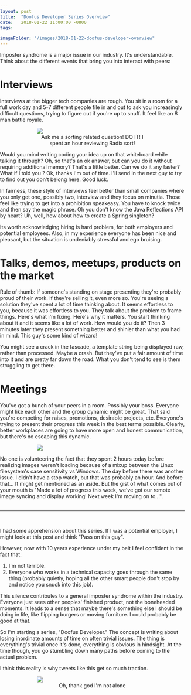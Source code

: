 ```yaml
---
layout: post
title:  "Doofus Developer Series Overview"
date:   2018-01-22 11:00:00 -0800
tags: 

imageFolder: "/images/2018-01-22-doofus-developer-overview"
---
```


<style>
    body {
      padding: 0;
      margin: 0;
    }	
	
	figure{
		width:60%; 
		margin:0px auto 10px auto; 
		display:block
	}
	
	.centeredSubContent { /*Takes into account the fact we are in a compressed, centered "reading area". Don't want to protrude from that. */
      max-width: calc(690px - (30px * 2));
	  text-align: center;
    }
	
	figcaption {
		text-align: center;
	}
	
</style>

Imposter syndrome is a major issue in our industry. It's understandable. Think about the different events that bring you into interact with peers:

# Interviews

Interviews at the bigger tech companies are rough. You sit in a room for a full work day and 5-7 different people file in and out to ask you increasingly 
difficult questions, trying to figure out if you're up to snuff. It feel like an 8 man battle royale.

<figure>
	<img src='{{ page.imageFolder}}/8ManBattleRoyale.jpg'>
    <figcaption>Ask me a sorting related question! DO IT! I spent an hour reviewing Radix sort!</figcaption>
</figure>  

Would you mind writing coding your idea up on that whiteboard while talking it through? Oh, so that's an ok answer, but can you do it without 
requiring additional memory? That's a little better. Can we do it any faster? What if I told you <vague hint>? Ok, 
thanks I'm out of time. I'll send in the next guy to try to find out you don't belong here. Good luck. 

In fairness, these style of interviews feel better than small companies where you only get one, possibly two, interview and they focus on minutia. 
Those feel like trying to get into a prohibition speakeasy. You have to knock twice and then say the magic phrase. Oh you don't know the Java Reflections 
API by heart? <crickets> Uh, well, how about how to create a Spring singleton? 

Its worth acknowledging hiring is hard problem, for both employers and potential employees. Also, in my experience everyone has been nice and 
pleasant, but the situation is undeniably stressful and ego bruising.

# Talks, demos, meetups, products on the market

Rule of thumb: If someone's standing on stage presenting they're probably proud of their work. If they're selling it, even more so. You're seeing a solution they've 
spent a lot of time thinking about. It seems effortless to you, because it was effortless to you. They talk about the problem to frame things. Here's what 
I'm fixing. Here's why it matters. 
You start thinking about it and it seems like a lot of work. How would you do it? Then 3 minutes later they present something better and shinier 
than what you had in mind. This guy's some kind of wizard! 

You might see a crack in the fascade, a template string being displayed raw, rather than processed. Maybe a crash. But they've put a fair amount of time 
into it and are pretty far down the road. What you don't tend to see is them struggling to get there.

# Meetings

You've got a bunch of your peers in a room. Possibly your boss. Everyone might like each other and the group dynamic might be great. That said 
you're competing for raises, promotions, desirable projects, etc. Everyone's trying to present their progress this week in the best terms possible. Clearly, 
better workplaces are going to have more open and honest communication, but there's no escaping this dynamic. 

<figure>
	<img src='{{ page.imageFolder}}/PromotedForSure.jpg'>
    <figcaption></figcaption>
</figure>  


No one is volunteering the fact that they spent 2 hours today before realizing images weren't loading because of a mixup between the Linux filesystem's 
case sensitivity vs Windows. The day before there was another issue. I didn't have a stop watch, but that was probably an hour. And before that...
It might get mentioned as an aside. But the gist of what comes out of your mouth is "Made a lot of progress this week, we've got our remote 
image syncing and display working! Next week I'm moving on to...". 
<br/>
<br/>

--------------------------

<br/>

I had some apprehension about this series. If I was a potential employer, I might look at this post and think "Pass on
this guy". 

However, now with 10 years experience under my belt I feel confident in the fact that:
1. I'm not terrible.
2. Everyone who works in a technical capacity goes through the same thing (probably quietly, hoping all the other smart people don't stop by and 
notice you snuck into this job).

This silence contributes to a general imposter syndrome within the industry. Everyone just sees other peoples' finished product, 
not the boneheaded moments. It leads to a sense that maybe there's something else I should be doing in life, like flipping burgers or 
moving furniture. I could probably be good at that. 

So I'm starting a series, "Doofus Developer." The concept is writing about losing inordinate amounts of time on often 
trivial issues. The thing is everything's trivial once it's done, everything is obvious in hindsight. At the time though, you go stumbling down 
many paths before coming to the actual problem. 

I think this reality is why tweets like this get so much traction.

<figure>
	<img src='{{ page.imageFolder}}/IAmDevloper.jpg'>
    <figcaption>Oh, thank god I'm not alone</figcaption>
</figure>